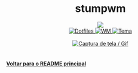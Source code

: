 <h1 align="center">stumpwm</h1>
<div align="center">
  <a href="https://github.com/crzjp">
    <img src="https://img.shields.io/badge/usuário-crzjp-%232c3e50?style=for-the-badge" />
  </a>
  <br/>
  <a href="https://github.com/crzjp/.dots">
    <img
      alt="Dotfiles"
      src="https://img.shields.io/badge/dots-%232c3e50?style=for-the-badge"
    />
  </a>
  <a href="http://stumpwm.github.io/">
    <img
      alt="WM"
      src="https://img.shields.io/badge/wm-stumpwm-%235352ed?style=for-the-badge"
    />
  </a>
  <a href="https://github.com/altercation/solarized">
    <img
      alt="Tema"
      src="https://img.shields.io/badge/tema-solarized-%232ed573?style=for-the-badge"
    />
  </a>
  <br /><br />
  <a href="https://github.com/crzjp/.dots/tree/master/.stumpwm.d">
    <img alt="Captura de tela / Gif" src="https://github.com/crzjp/.dots/blob/master/.stumpwm.d/stumpwm.png" />
  </a>
  <br/><br/>
</div>

#### [Voltar para o README principal](https://github.com/unixwmbr/unixwmbr)
